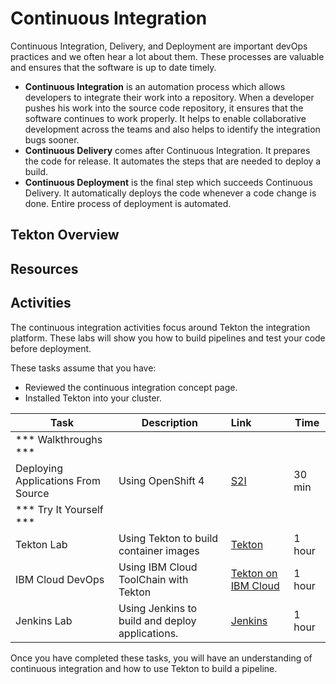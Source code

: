 # Continuous Integration

Continuous Integration, Delivery, and Deployment are important devOps practices and we often hear a lot about them. These processes are valuable and ensures that the software is up to date timely.

- **Continuous Integration** is an automation process which allows developers to integrate their work into a repository. When a developer pushes his work into the source code repository, it ensures that the software continues to work properly. It helps to enable collaborative development across the teams and also helps to identify the integration bugs sooner.
- **Continuous Delivery** comes after Continuous Integration. It prepares the code for release. It automates the steps that are needed to deploy a build.
- **Continuous Deployment** is the final step which succeeds Continuous Delivery. It automatically deploys the code whenever a code change is done. Entire process of deployment is automated.

## Tekton Overview
## Resources

<CardGroup>
<MiniCard title="Tekton Overview" href="/slides/04-Tekton-Overview.pdf">
</MiniCard>
<MiniCard title="IBM Cloud DevOps with Tekton" href="/slides/10-IBM-Cloud-DevOps.pdf">
</MiniCard>
</CardGroup>

## Activities

The continuous integration activities focus around Tekton the integration platform. These labs will show you how to build pipelines and test your code before deployment.

These tasks assume that you have:
 - Reviewed the continuous integration concept page.
 - Installed Tekton into your cluster.

| Task                            | Description         | Link        | Time    |
| --------------------------------| ------------------  |:----------- |---------|
| *** Walkthroughs ***                         |         |         |     |
| Deploying Applications From Source |  Using OpenShift 4 | [S2I](https://learn.openshift.com/introduction/deploying-python/) | 30 min |
| *** Try It Yourself ***                         |         |         |     |
| Tekton Lab | Using Tekton to build container images | [Tekton](../continuous-integration/activities/tekton/openshift) | 1 hour |
| IBM Cloud DevOps | Using IBM Cloud ToolChain with Tekton | [Tekton on IBM Cloud](../continuous-integration/activities/ibm-toolchain) | 1 hour |
| Jenkins Lab | Using Jenkins to build and deploy applications. | [Jenkins](../continuous-integration/activities/jenkins/openshift) | 1 hour |



Once you have completed these tasks, you will have an understanding of continuous integration and how to use Tekton to build a pipeline.